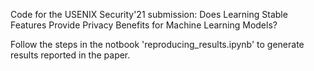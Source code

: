 Code for the USENIX Security'21 submission: Does Learning Stable Features Provide Privacy Benefits for Machine Learning Models?

Follow the steps in the notbook 'reproducing_results.ipynb' to generate results reported in the paper.
